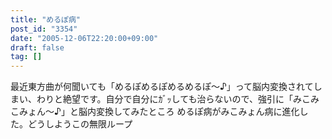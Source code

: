 ```yaml
---
title: "めるぽ病"
post_id: "3354"
date: "2005-12-06T22:20:00+09:00"
draft: false
tag: []
---
```



最近東方曲が何聞いても「めるぽめるぽめるめるぽ～♪」って脳内変換されてしまい、わりと絶望です。自分で自分にｶﾞｯしても治らないので、強引に「みこみこみょん～♪」と脳内変換してみたところ めるぽ病がみこみょん病に進化した。どうしようこの無限ループ
